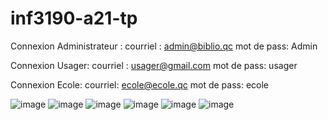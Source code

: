 # inf3190-a21-tp
Connexion Administrateur : 
courriel : admin@biblio.qc 
mot de pass: Admin 

Connexion Usager: 
courriel : usager@gmail.com 
mot de pass: usager 

Connexion Ecole: 
courriel: ecole@ecole.qc
mot de pass: ecole 

![image](https://user-images.githubusercontent.com/96098657/187014488-6eedb946-9443-4454-8759-28607d8f4f12.png)
![image](https://user-images.githubusercontent.com/96098657/187014347-cb9e3cc1-9342-473d-955f-33b454fb741d.png)
![image](https://user-images.githubusercontent.com/96098657/187014273-b2a7aedf-1462-4f1d-bd32-a994be98c93c.png)
![image](https://user-images.githubusercontent.com/96098657/187014297-f2691299-c59a-4252-b8d2-63f8f353481d.png)
![image](https://user-images.githubusercontent.com/96098657/187014373-5ea7b694-8237-4046-98c0-290e97c08bc1.png)
![image](https://user-images.githubusercontent.com/96098657/187014453-ab7aaf7a-7256-41fd-8c57-934e681d4235.png)

